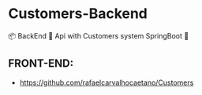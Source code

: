 # Customers-Backend
:package: BackEnd :traffic_light: Api with Customers system SpringBoot :open_file_folder:

## FRONT-END:
- https://github.com/rafaelcarvalhocaetano/Customers
